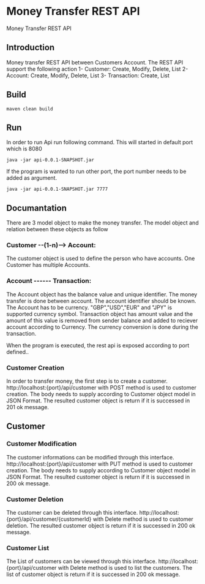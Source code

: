 # Money Transfer REST API
Money Transfer REST API 
## Introduction
Money transfer REST API between Customers Account. The REST API support the following action
1- Customer: Create, Modify, Delete, List
2- Account: Create, Modify, Delete, List
3- Transaction: Create, List
## Build
```
maven clean build
```
## Run
In order to run Api run following command. This will started in default port which is 8080
```
java -jar api-0.0.1-SNAPSHOT.jar
```
If the program is wanted to run other port, the port number needs to be added as argument.
```
java -jar api-0.0.1-SNAPSHOT.jar 7777
```
## Documantation
There are 3 model object to make the money transfer. The model object and relation between these objects as follow
### Customer --(1-n)--> Account: 
The customer object is used to define the person who have accounts. One Customer has multiple Accounts.
### Account ------ Transaction:
The Account object has the balance value and unique identifier. The money transfer is done between account. The account identifier should be known.  The Account has to be currency. "GBP","USD","EUR" and "JPY" is supported currency symbol.
Transaction object has amount value and the amount of this value is removed from sender balance and added to reciever account according to Currency. The currency conversion is done during the transaction.

When the program is executed, the rest api is exposed according to port defined..
### Customer Creation
In order to transfer money, the first step is to create a customer.
http://localhost:{port}/api/customer with POST method is used to customer creation. The body needs to supply according to Customer object model in JSON Format.
The resulted customer object is return if it is successed in 201 ok message. 
## Customer
### Customer Modification
The customer informations can be modified through this interface.
http://localhost:{port}/api/customer with PUT method is used to customer creation. The body needs to supply according to Customer object model in JSON Format.
The resulted customer object is return if it is successed in 200 ok message. 

### Customer Deletion
The customer  can be deleted through this interface.
http://localhost:{port}/api/customer/{customerId} with Delete method is used to customer deletion. 
The resulted customer object is return if it is successed in 200 ok message. 

### Customer List
The List of customers  can be viewed through this interface.
http://localhost:{port}/api/customer with Delete method is used to list the customers. 
The list of customer object is return if it is successed in 200 ok message. 
